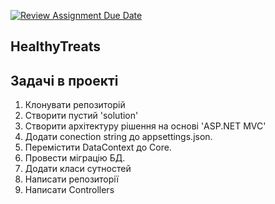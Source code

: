 [![Review Assignment Due Date](https://classroom.github.com/assets/deadline-readme-button-24ddc0f5d75046c5622901739e7c5dd533143b0c8e959d652212380cedb1ea36.svg)](https://classroom.github.com/a/EZY6FeNR)
## HealthyTreats

## Задачі в проекті
1. Клонувати репозиторій 
2. Створити пустий 'solution'
3. Створити архітектуру рішення на основі 'ASP.NET MVC'
4. Додати сonection string до appsettings.json.
5. Перемістити DataContext до Core.
6. Провести міграцію БД.
7. Додати класи сутностей
8. Написати репозиторії
9. Написати Controllers

